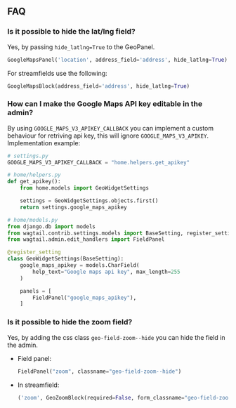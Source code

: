 ## FAQ

### Is it possible to hide the lat/lng field?

Yes, by passing `hide_latlng=True` to the GeoPanel.

```python
GoogleMapsPanel('location', address_field='address', hide_latlng=True)
```

For streamfields use the following:

```python
GoogleMapsBlock(address_field='address', hide_latlng=True)
```


### How can I make the Google Maps API key editable in the admin?

By using `GOOGLE_MAPS_V3_APIKEY_CALLBACK` you can implement a custom behaviour for retriving api key, this will ignore `GOOGLE_MAPS_V3_APIKEY`. Implementation example:


```python
# settings.py
GOOGLE_MAPS_V3_APIKEY_CALLBACK = "home.helpers.get_apikey"
```

```python
# home/helpers.py 
def get_apikey():
    from home.models import GeoWidgetSettings

    settings = GeoWidgetSettings.objects.first()
    return settings.google_maps_apikey
```

```python
# home/models.py
from django.db import models
from wagtail.contrib.settings.models import BaseSetting, register_setting
from wagtail.admin.edit_handlers import FieldPanel

@register_setting
class GeoWidgetSettings(BaseSetting):
    google_maps_apikey = models.CharField(
        help_text="Google maps api key", max_length=255
    )

    panels = [
        FieldPanel("google_maps_apikey"),
    ]
```


### Is it possible to hide the zoom field?

Yes, by adding the css class `geo-field-zoom--hide` you can hide the field in the admin.

- Field panel:
    ```python
    FieldPanel("zoom", classname="geo-field-zoom--hide")
    ```

- In streamfield:
    ```python
    ('zoom', GeoZoomBlock(required=False, form_classname="geo-field-zoom--hide")),
    ```
